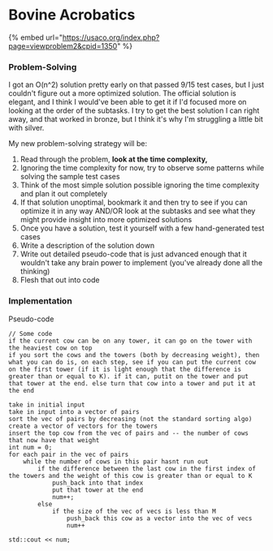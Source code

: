 # Bovine Acrobatics



{% embed url="https://usaco.org/index.php?page=viewproblem2&cpid=1350" %}

### Problem-Solving

I got an O(n^2) solution pretty early on that passed 9/15 test cases, but I just couldn't figure out a more optimized solution.  The official solution is elegant, and I think I would've been able to get it if I'd focused more on looking at the order of the subtasks. I try to get the best solution I can right away, and that worked in bronze, but I think it's why I'm struggling a little bit with silver.

My new problem-solving strategy will be:

1. Read through the problem, **look at the time complexity,**
2. Ignoring the time complexity for now, try to observe some patterns while solving the sample test cases&#x20;
3. Think of the most simple solution possible ignoring the time complexity and plan it out completely
4. If that solution unoptimal, bookmark it and then try to see if you can optimize it in any way AND/OR look at the subtasks and see what they might provide insight into more optimized solutions
5. Once you have a solution, test it yourself with a few hand-generated test cases
6. Write a description of the solution down
7. Write out detailed pseudo-code that is just advanced enough that it wouldn't take any brain power to implement (you've already done all the thinking)
8. Flesh that out into code

### Implementation

Pseudo-code

```
// Some code
if the current cow can be on any tower, it can go on the tower with the heaviest cow on top
if you sort the cows and the towers (both by decreasing weight), then what you can do is, on each step, see if you can put the current cow on the first tower (if it is light enough that the difference is greater than or equal to K). if it can, putit on the tower and put that tower at the end. else turn that cow into a tower and put it at the end

take in initial input
take in input into a vector of pairs
sort the vec of pairs by decreasing (not the standard sorting algo) 
create a vector of vectors for the towers
insert the top cow from the vec of pairs and -- the number of cows that now have that weight
int num = 0;
for each pair in the vec of pairs
	while the number of cows in this pair hasnt run out
		if the difference between the last cow in the first index of the towers and the weight of this cow is greater than or equal to K
			push_back into that index 
			put that tower at the end
			num++;
		else
			if the size of the vec of vecs is less than M
				push_back this cow as a vector into the vec of vecs
				num++

std::cout << num;

```
